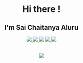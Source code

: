 <div align="center">
  <h1 align="center">Hi there !</h1>
  <h2>I'm Sai Chaitanya Aluru</h2>
  
  <div align="center">
    <a href="https://GitHub.com/lucky-mandator/StrapDown.js/issues/" ><img src="https://img.shields.io/github/issues/lucky-mandator/StrapDown.js.svg?style=issues" /> </a>
    <a href="https://github.com/lucky-mandator?tab=followers" ><img src="https://img.shields.io/github/followers/lucky-mandator.svg?style=social&label=Follow&maxAge=2592000" /> </a>
    <a><img src="https://gpvc.arturio.dev/lucky-mandator" /> </a>
    <a href="https://GitHub.com/lucky-mandator/StrapDown.js/network/" ><img src="https://img.shields.io/github/forks/lucky-mandator/StrapDown.js.svg?style=social&label=Fork&maxAge=2592000" /> </a>
    <a href="https://GitHub.com/lucky-mandator/StrapDown.js/stargazers/" ><img src="https://img.shields.io/github/stars/lucky-mandator/StrapDown.js.svg?style=social&label=Star&maxAge=2592000" /> </a>
  </div>
  
 <br>
</div>

<br>

<div align="center">
  <a><img src="https://badge42.herokuapp.com/api/stats/saluru" /> </a>
  <!---
  <a><img src="https://github-readme-stats.vercel.app/api?username=lucky-mandator&show_icons=true&theme=dark" /> </a>
  <a><img src="https://github-readme-stats.vercel.app/api/top-langs/?username=lucky-mandator&layout=compact" /></a>
-->
</div>
